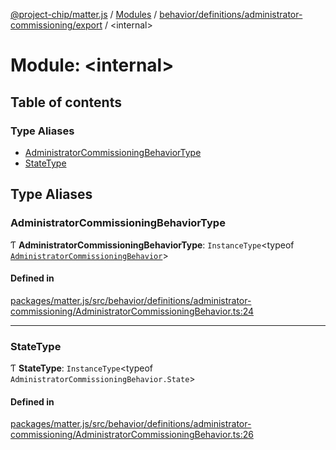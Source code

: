 [@project-chip/matter.js](../README.md) / [Modules](../modules.md) / [behavior/definitions/administrator-commissioning/export](behavior_definitions_administrator_commissioning_export.md) / \<internal\>

# Module: \<internal\>

## Table of contents

### Type Aliases

- [AdministratorCommissioningBehaviorType](behavior_definitions_administrator_commissioning_export._internal_.md#administratorcommissioningbehaviortype)
- [StateType](behavior_definitions_administrator_commissioning_export._internal_.md#statetype)

## Type Aliases

### AdministratorCommissioningBehaviorType

Ƭ **AdministratorCommissioningBehaviorType**: `InstanceType`\<typeof [`AdministratorCommissioningBehavior`](behavior_definitions_administrator_commissioning_export.md#administratorcommissioningbehavior)\>

#### Defined in

[packages/matter.js/src/behavior/definitions/administrator-commissioning/AdministratorCommissioningBehavior.ts:24](https://github.com/project-chip/matter.js/blob/558e12c94a201592c28c7bc0743705360b3e5ca6/packages/matter.js/src/behavior/definitions/administrator-commissioning/AdministratorCommissioningBehavior.ts#L24)

___

### StateType

Ƭ **StateType**: `InstanceType`\<typeof `AdministratorCommissioningBehavior.State`\>

#### Defined in

[packages/matter.js/src/behavior/definitions/administrator-commissioning/AdministratorCommissioningBehavior.ts:26](https://github.com/project-chip/matter.js/blob/558e12c94a201592c28c7bc0743705360b3e5ca6/packages/matter.js/src/behavior/definitions/administrator-commissioning/AdministratorCommissioningBehavior.ts#L26)
